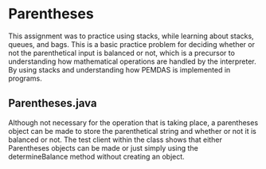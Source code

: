 # Parentheses

This assignment was to practice using stacks, while learning about stacks, queues, and bags. This is a basic practice problem for deciding whether or not the parenthetical input is balanced or not, which is a precursor to understanding how mathematical operations are handled by the interpreter. By using stacks and understanding how PEMDAS is implemented in programs.

## Parentheses.java

Although not necessary for the operation that is taking place, a parentheses object can be made to store the parenthetical string and whether or not it is balanced or not. The test client within the class shows that either Parentheses objects can be made or just simply using the determineBalance method without creating an object.
